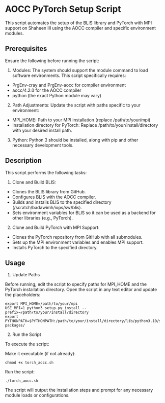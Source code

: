 # AOCC PyTorch Setup Script

This script automates the setup of the BLIS library and PyTorch with MPI support on Shaheen III using the AOCC compiler and specific environment modules. 

## Prerequisites

Ensure the following before running the script:

1. Modules: The system should support the module command to load software environments. This script specifically requires:
- PrgEnv-cray and PrgEnv-aocc for compiler environment
- aocc/4.2.0 for the AOCC compiler
- python (the exact Python module may vary)

2. Path Adjustments: Update the script with paths specific to your environment:
- MPI_HOME: Path to your MPI installation (replace /path/to/your/mpi)
- Installation directory for PyTorch: Replace /path/to/your/install/directory with your desired install path.

3. Python: Python 3 should be installed, along with pip and other necessary development tools.


## Description

This script performs the following tasks:

1. Clone and Build BLIS:
- Clones the BLIS library from GitHub.
- Configures BLIS with the AOCC compiler.
- Builds and installs BLIS to the specified directory (/scratch/badawimh/iops/sw/blis).
- Sets environment variables for BLIS so it can be used as a backend for other libraries (e.g., PyTorch).

2. Clone and Build PyTorch with MPI Support:
- Clones the PyTorch repository from GitHub with all submodules.
- Sets up the MPI environment variables and enables MPI support.
- Installs PyTorch to the specified directory.

## Usage
1. Update Paths

Before running, edit the script to specify paths for MPI_HOME and the PyTorch installation directory. Open the script in any text editor and update the placeholders:

```shell
export MPI_HOME=/path/to/your/mpi
USE_MPI=1 python3 setup.py install --prefix=/path/to/your/install/directory
export PYTHONPATH=$PYTHONPATH:/path/to/your/install/directory/lib/python3.10/site-packages/
```

2. Run the Script

To execute the script:

Make it executable (if not already):

```shell
chmod +x torch_aocc.sh
```

Run the script:

```shell
./torch_aocc.sh
```

The script will output the installation steps and prompt for any necessary module loads or configurations.
